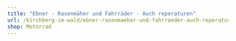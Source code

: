 ```yaml
---
title: "Ebner - Rasenmäher und Fahrräder - Auch reperaturen"
url: /kirchberg-im-wald/ebner-rasenmaeher-und-fahrraeder-auch-reperaturen/
shop: Motorrad
---
```

